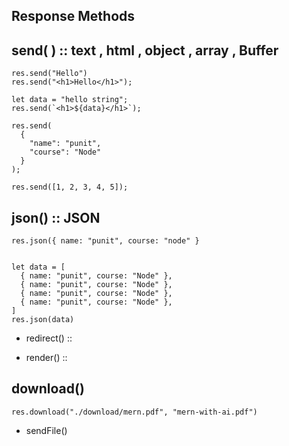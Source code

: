 ## Response Methods

## send( )  :: text , html , object , array , Buffer 

```
res.send("Hello")
res.send("<h1>Hello</h1>");

let data = "hello string";
res.send(`<h1>${data}</h1>`);

res.send(
  {
    "name": "punit",
    "course": "Node"
  }
);

res.send([1, 2, 3, 4, 5]);
```

## json()  :: JSON

```
res.json({ name: "punit", course: "node" }


let data = [
  { name: "punit", course: "Node" },
  { name: "punit", course: "Node" },
  { name: "punit", course: "Node" },
  { name: "punit", course: "Node" },
]
res.json(data)
```


- redirect()  :: 

- render()  ::

## download()

```
res.download("./download/mern.pdf", "mern-with-ai.pdf")
```


- sendFile()
